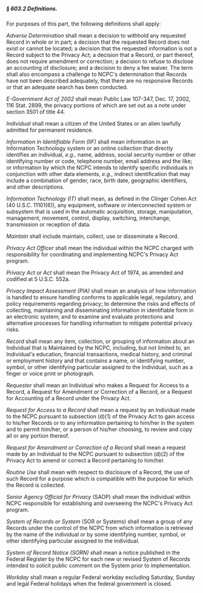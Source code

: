 ##### § 603.2 Definitions. #####

For purposes of this part, the following definitions shall apply:

*Adverse Determination* shall mean a decision to withhold any requested Record in whole or in part; a decision that the requested Record does not exist or cannot be located; a decision that the requested information is not a Record subject to the Privacy Act; a decision that a Record, or part thereof, does not require amendment or correction; a decision to refuse to disclose an accounting of disclosure; and a decision to deny a fee waiver. The term shall also encompass a challenge to NCPC's determination that Records have not been described adequately, that there are no responsive Records or that an adequate search has been conducted.

*E-Government Act of 2002* shall mean Public Law 107-347, Dec. 17, 2002, 116 Stat. 2899, the privacy portions of which are set out as a note under section 3501 of title 44.

*Individual* shall mean a citizen of the United States or an alien lawfully admitted for permanent residence.

*Information in Identifiable Form (IIF)* shall mean information in an Information Technology system or an online collection that directly identifies an individual, *e.g.,* name, address, social security number or other identifying number or code, telephone number, email address and the like; or information by which the NCPC intends to identify specific individuals in conjunction with other data elements, *e.g.,* indirect identification that may include a combination of gender, race, birth date, geographic identifiers, and other descriptions.

*Information Technology (IT)* shall mean, as defined in the Clinger Cohen Act (40 U.S.C. 11101(6)), any equipment, software or interconnected system or subsystem that is used in the automatic acquisition, storage, manipulation, management, movement, control, display, switching, interchange, transmission or reception of data.

*Maintain* shall include maintain, collect, use or disseminate a Record.

*Privacy Act Officer* shall mean the individual within the NCPC charged with responsibility for coordinating and implementing NCPC's Privacy Act program.

*Privacy Act or Act* shall mean the Privacy Act of 1974, as amended and codified at 5 U.S.C. 552a.

*Privacy Impact Assessment (PIA)* shall mean an analysis of how information is handled to ensure handling conforms to applicable legal, regulatory, and policy requirements regarding privacy; to determine the risks and effects of collecting, maintaining and disseminating information in identifiable form in an electronic system; and to examine and evaluate protections and alternative processes for handling information to mitigate potential privacy risks.

*Record* shall mean any item, collection, or grouping of information about an Individual that is Maintained by the NCPC, including, but not limited to, an Individual's education, financial transactions, medical history, and criminal or employment history and that contains a name, or identifying number, symbol, or other identifying particular assigned to the Individual, such as a finger or voice print or photograph.

*Requester* shall mean an Individual who makes a Request for Access to a Record, a Request for Amendment or Correction of a Record, or a Request for Accounting of a Record under the Privacy Act.

*Request for Access to a Record* shall mean a request by an Individual made to the NCPC pursuant to subsection (d)(1) of the Privacy Act to gain access to his/her Records or to any information pertaining to him/her in the system and to permit him/her, or a person of his/her choosing, to review and copy all or any portion thereof.

*Request for Amendment or Correction of a Record* shall mean a request made by an Individual to the NCPC pursuant to subsection (d)(2) of the Privacy Act to amend or correct a Record pertaining to him/her.

*Routine Use* shall mean with respect to disclosure of a Record, the use of such Record for a purpose which is compatible with the purpose for which the Record is collected.

*Senior Agency Official for Privacy* (SAOP) shall mean the individual within NCPC responsible for establishing and overseeing the NCPC's Privacy Act program.

*System of Records or System* (SOR or Systems) shall mean a group of any Records under the control of the NCPC from which information is retrieved by the name of the individual or by some identifying number, symbol, or other identifying particular assigned to the individual.

*System of Record Notice (SORN)* shall mean a notice published in the Federal Register by the NCPC for each new or revised System of Records intended to solicit public comment on the System prior to implementation.

*Workday* shall mean a regular Federal workday excluding Saturday, Sunday and legal Federal holidays when the federal government is closed.